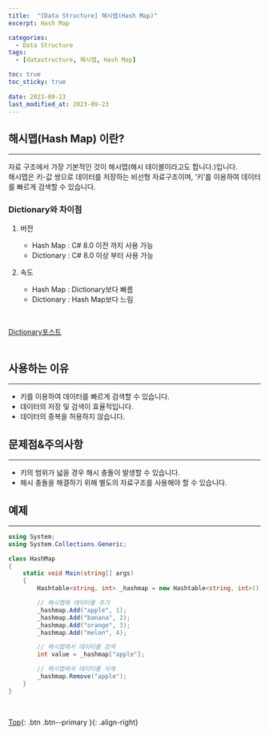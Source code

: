 ```yaml
---
title:  "[Data Structure] 해시맵(Hash Map)"
excerpt: Hash Map

categories:
  - Data Structure
tags:
  - [datastructure, 해시맵, Hash Map]

toc: true
toc_sticky: true
 
date: 2023-09-23
last_modified_at: 2023-09-23
---
```


## 해시맵(Hash Map) 이란?
---
자료 구조에서 가장 기본적인 것이 해시맵(해시 테이블이라고도 합니다.)입니다. <br>
해시맵은 키-값 쌍으로 데이터를 저장하는 비선형 자료구조이며, ‘키’를 이용하여 데이터를 빠르게 검색할 수 있습니다. <br>


### Dictionary와 차이점

1. 버전
   - Hash Map   : C# 8.0 이전 까지 사용 가능
   - Dictionary : C# 8.0 이상 부터 사용 가능

2. 속도
   - Hash Map   : Dictionary보다 빠름
   - Dictionary : Hash Map보다 느림

<br>

[Dictionary포스트]()<br><br>



## 사용하는 이유
---
- 키를 이용하여 데이터를 빠르게 검색할 수 있습니다.
- 데이터의 저장 및 검색이 효율적입니다.
- 데이터의 중복을 허용하지 않습니다.


## 문제점&주의사항
---
- 키의 범위가 넓을 경우 해시 충돌이 발생할 수 있습니다.
- 해시 충돌을 해결하기 위해 별도의 자료구조를 사용해야 할 수 있습니다.


## 예제
---

```C#
using System;
using System.Collections.Generic;

class HashMap
{
    static void Main(string[] args)
    {
        Hashtable<string, int> _hashmap = new Hashtable<string, int>();

        // 해시맵에 데이터를 추가
        _hashmap.Add("apple", 1);
        _hashmap.Add("banana", 2);
        _hashmap.Add("orange", 3);
        _hashmap.Add("melon", 4);

        // 해시맵에서 데이터를 검색
        int value = _hashmap["apple"];

        // 해시맵에서 데이터를 삭제
        _hashmap.Remove("apple");
    }
}
```

<br>

[Top](#){: .btn .btn--primary }{: .align-right}
